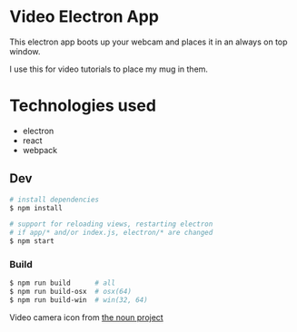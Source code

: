 # Video Electron App

This electron app boots up your webcam and places it in an always on top window.

I use this for video tutorials to place my mug in them.

# Technologies used

- electron
- react
- webpack

## Dev

```sh
# install dependencies
$ npm install

# support for reloading views, restarting electron
# if app/* and/or index.js, electron/* are changed
$ npm start
```

### Build

```sh
$ npm run build      # all
$ npm run build-osx  # osx(64)
$ npm run build-win  # win(32, 64)
```

Video camera icon from [the noun project](https://thenounproject.com/search/?q=camera&i=110607)